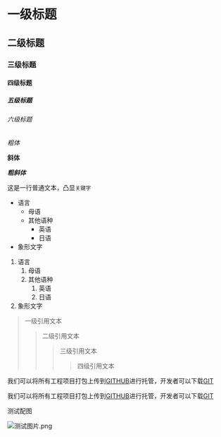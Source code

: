 ﻿# 一级标题

## 二级标题

### 三级标题

#### 四级标题

##### 五级标题

###### 六级标题


*粗体*

**斜体**

***粗斜体***

这是一行普通文本，凸显`关键字`

* 语言
    * 母语
    * 其他语种
        * 英语
        * 日语
* 象形文字

1. 语言
    1. 母语
    2. 其他语种
        1. 英语
        2. 日语
2. 象形文字


> 一级引用文本
>> 二级引用文本
>>> 三级引用文本
>>>> 四级引用文本



我们可以将所有工程项目打包上传到[GITHUB](https://www.github.com "GitHub官方网站")进行托管，开发者可以下载[GIT](https://git-scm.com/downloads "Git下载")


我们可以将所有工程项目打包上传到[GITHUB][1]进行托管，开发者可以下载[GIT][2]


[1]:https://www.github.com "GitHub官方网站"
[2]:https://git-scm.com/downloads "Git下载"


测试配图


![测试图片.png](https://s2.loli.net/2021/12/29/yWvaxhPqgeX52uV.png)

